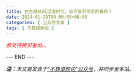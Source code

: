 ```yaml
---
title: 在生成式AI泛滥时代，如何鉴别信息的真伪？
date: 2024-01-29T00:00:00+08:00
categories: [ 公众号文章 ]
tags: [ 不靠谱颜论 ]
---
```


<font color=red><i>原文待拷贝备份...</i></font>

<div class="p-5 text-center">--- END ---</div>

<i><b>注：</b>本文首发表于[“不靠谱颜论”公众号](https://mp.weixin.qq.com/s/pRO_9NxqsmyiOGGWZYrR_A)，并同步至本站。</i>

